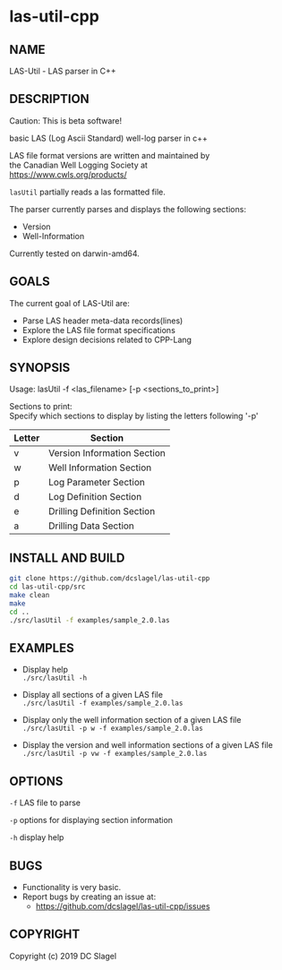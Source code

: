 # las-util-cpp
NAME
----
LAS-Util - LAS parser  in C++

DESCRIPTION
-----------
Caution: This is beta software!

basic LAS (Log Ascii Standard) well-log parser in c++

LAS file format versions are written and maintained by   
the Canadian Well Logging Society at    
https://www.cwls.org/products/

`lasUtil` partially reads a las formatted file. 

The parser currently parses and displays the following sections:
- Version
- Well-Information

Currently tested on darwin-amd64.

GOALS
-----

The current goal of LAS-Util are:
- Parse LAS header meta-data records(lines)
- Explore the LAS file format specifications
- Explore design decisions related to CPP-Lang

SYNOPSIS
--------

Usage: lasUtil -f <las_filename> [-p <sections_to_print>]    
     
Sections to print:    
Specify which sections to display by listing the letters following '-p'    

|Letter  | Section  |
|--------|----------|
|v       | Version Information Section  |
|w       | Well Information Section  |
|p       | Log Parameter Section  |
|d       | Log Definition Section  |
|e       | Drilling Definition Section  |
|a       | Drilling Data Section  |

INSTALL AND BUILD
-----------------

```bash
git clone https://github.com/dcslagel/las-util-cpp
cd las-util-cpp/src  
make clean
make  
cd ..
./src/lasUtil -f examples/sample_2.0.las
```

EXAMPLES
--------

* Display help   
`./src/lasUtil -h`

* Display all sections of a given LAS file    
`./src/lasUtil -f examples/sample_2.0.las`

* Display only the well information section of a given LAS file    
`./src/lasUtil -p w -f examples/sample_2.0.las`

* Display the version and well information sections of a given LAS file    
`./src/lasUtil -p vw -f examples/sample_2.0.las`


OPTIONS
-------

`-f`
  LAS file to parse

`-p`
  options for displaying section information

`-h`
  display help


BUGS
----

- Functionality is very basic. 
- Report bugs by creating an issue at:
  - https://github.com/dcslagel/las-util-cpp/issues


COPYRIGHT
------

Copyright (c) 2019 DC Slagel

